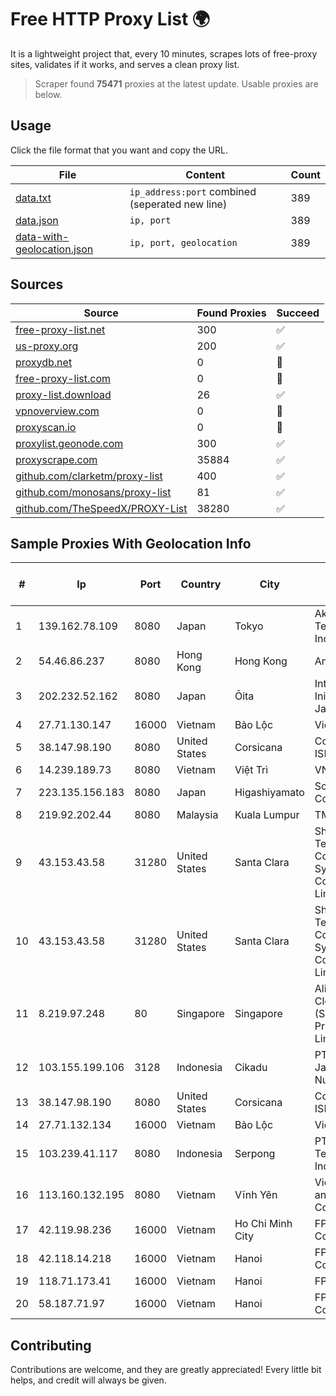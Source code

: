 
# Free HTTP Proxy List 🌍

It is a lightweight project that, every 10 minutes, scrapes lots of free-proxy sites, validates if it works, and serves a clean proxy list.


> Scraper found **75471** proxies at the latest update. Usable proxies are below.

## Usage

Click the file format that you want and copy the URL.


|File|Content|Count|
|----|-------|-----|
|[data.txt](https://raw.githubusercontent.com/themiralay/Proxy-List-World/master/data.txt)|`ip_address:port` combined (seperated new line)|389|
|[data.json](https://raw.githubusercontent.com/themiralay/Proxy-List-World/master/data.json)|`ip, port`|389|
|[data-with-geolocation.json](https://raw.githubusercontent.com/themiralay/Proxy-List-World/master/data-with-geolocation.json)|`ip, port, geolocation`|389|

## Sources

|Source|Found Proxies|Succeed|
|------|-------------|-------|
|[free-proxy-list.net](https://free-proxy-list.net)|300|✅|
|[us-proxy.org](https://www.us-proxy.org)|200|✅|
|[proxydb.net](http://proxydb.net)|0|🚫|
|[free-proxy-list.com](https://free-proxy-list.com/?page=&port=&type%5B%5D=http&type%5B%5D=https&up_time=0&search=Search)|0|🚫|
|[proxy-list.download](https://www.proxy-list.download/HTTP)|26|✅|
|[vpnoverview.com](https://vpnoverview.com/privacy/anonymous-browsing/free-proxy-servers)|0|🚫|
|[proxyscan.io](https://www.proxyscan.io)|0|🚫|
|[proxylist.geonode.com](https://proxylist.geonode.com/api/proxy-list?limit=300&page=1&sort_by=lastChecked&sort_type=desc&protocols=http,https)|300|✅|
|[proxyscrape.com](https://api.proxyscrape.com/v2/?request=displayproxies&protocol=http&timeout=10000&country=all&ssl=all&anonymity=all)|35884|✅|
|[github.com/clarketm/proxy-list](https://raw.githubusercontent.com/clarketm/proxy-list/master/proxy-list-raw.txt)|400|✅|
|[github.com/monosans/proxy-list](https://raw.githubusercontent.com/monosans/proxy-list/main/proxies/http.txt)|81|✅|
|[github.com/TheSpeedX/PROXY-List](https://raw.githubusercontent.com/TheSpeedX/PROXY-List/master/http.txt)|38280|✅|


## Sample Proxies With Geolocation Info

|#|Ip|Port|Country|City|Internet Service Provider|
|-|--|----|-------|----|-------------------------|
|1|139.162.78.109|8080|Japan|Tokyo|Akamai Technologies, Inc.|
|2|54.46.86.237|8080|Hong Kong|Hong Kong|Amazon.com|
|3|202.232.52.162|8080|Japan|Ōita|Internet Initiative Japan Inc.|
|4|27.71.130.147|16000|Vietnam|Bảo Lộc|Viettel Group|
|5|38.147.98.190|8080|United States|Corsicana|Corsicana ISD|
|6|14.239.189.73|8080|Vietnam|Việt Trì|VNPT|
|7|223.135.156.183|8080|Japan|Higashiyamato|So-net Corporation|
|8|219.92.202.44|8080|Malaysia|Kuala Lumpur|TMnet|
|9|43.153.43.58|31280|United States|Santa Clara|Shenzhen Tencent Computer Systems Company Limited|
|10|43.153.43.58|31280|United States|Santa Clara|Shenzhen Tencent Computer Systems Company Limited|
|11|8.219.97.248|80|Singapore|Singapore|Alibaba Cloud (Singapore) Private Limited|
|12|103.155.199.106|3128|Indonesia|Cikadu|PT Lintas Jaringan Nusantara|
|13|38.147.98.190|8080|United States|Corsicana|Corsicana ISD|
|14|27.71.132.134|16000|Vietnam|Bảo Lộc|Viettel Group|
|15|103.239.41.117|8080|Indonesia|Serpong|PT Data Telematika Indonesia|
|16|113.160.132.195|8080|Vietnam|Vĩnh Yên|VietNam Post and Telecom Corporation|
|17|42.119.98.236|16000|Vietnam|Ho Chi Minh City|FPT Telecom Company|
|18|42.118.14.218|16000|Vietnam|Hanoi|FPT Telecom Company|
|19|118.71.173.41|16000|Vietnam|Hanoi|FPT|
|20|58.187.71.97|16000|Vietnam|Hanoi|FPT Telecom Company|



## Contributing

Contributions are welcome, and they are greatly appreciated! Every
little bit helps, and credit will always be given.

